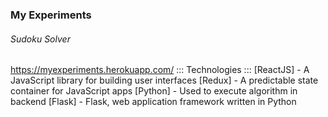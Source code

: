### My Experiments

###### Sudoku Solver

https://myexperiments.herokuapp.com/
::: Technologies :::
[ReactJS] - A JavaScript library for building user interfaces
[Redux] - A predictable state container for JavaScript apps
[Python] - Used to execute algorithm in backend
[Flask] - Flask, web application framework written in Python
